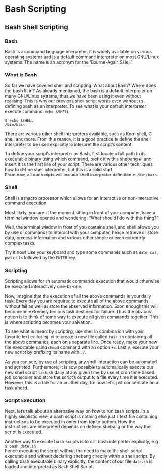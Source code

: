 
# Bash Scripting <br>

## Bash Shell Scripting <br> 
 ### Bash<br>
Bash is a command language interpreter. It is widely available on various operating systems and is a default command interpreter on most GNU/Linux systems. The name is an acronym for the ‘Bourne-Again SHell’.<br>

### What is Bash <br>
So far we have covered shell and scripting. What about Bash? Where does the bash fit in? As already mentioned, the bash is a default interpreter on many GNU/Linux systems, thus we have been using it even without realising. This is why our previous shell script works even without us defining bash as an interpreter. To see what is your default interpreter execute command: 
```echo $SHELL```<br>

```
$ echo $SHELL 
/bin/bash 
```

There are various other shell interpreters available, such as Korn shell, C shell and more. From this reason, it is a good practice to define the shell interpreter to be used explicitly to interpret the script’s content.<br>

To define your script’s interpreter as Bash, first locate a full path to its executable binary using which command, prefix it with a shebang #! and insert it as the first line of your script. There are various other techniques how to define shell interpreter, but this is a solid start. <br>
From now, all our scripts will include shell interpreter definition ```#!/bin/bash```. <br>


### Shell<br>
Shell is a macro processor which allows for an interactive or non-interactive command execution.<br>

Most likely, you are at the moment sitting in front of your computer, have a terminal window opened and wondering: “What should I do with this thing?” <br>

Well, the terminal window in front of you contains shell, and shell allows you by use of commands to interact with your computer, hence retrieve or store data, process information and various other simple or even extremely complex tasks. <br>

Try it now! Use your keyboard and type some commands such as ```date```, ```cal```, ```pwd``` or ```ls``` followed by the ```ENTER``` key. <br>
### Scripting<br>
Scripting allows for an automatic commands execution that would otherwise be executed interactively one-by-one.<br>

Now, imagine that the execution of all the above commands is your daily task. Every day you are required to execute all of the above commands without fail as well as store the observed information. Soon enough this will become an extremely tedious task destined for failure. Thus the obvious notion is to think of some way to execute all given commands together. This is where scripting becomes your salvation. <br>

To see what is meant by scripting, use shell in combination with your favorite text editor eg. vi to create a new file called ```task.sh``` containing all the above commands, each on a separate line. Once ready, make your new file executable using ```chmod``` command with an option ```+x```. Lastly, execute your new script by prefixing its name with ```./```. <br>

As you can see, by use of scripting, any shell interaction can be automated and scripted. Furthermore, it is now possible to automatically execute our new shell script ```task.sh``` daily at any given time by use of cron time-based job scheduler and store the script’s output to a file every time it is executed. However, this is a tale for an another day, for now let’s just concentrate on a task ahead. <br>

### Script Execution
Next, let’s talk about an alternative way on how to run bash scripts. In a highly simplistic view, a bash script is nothing else just a text file containing instructions to be executed in order from top to bottom. How the instructions are interpreted depends on defined shebang or the way the script is executed. <br>

Another way to execute bash scripts is to call bash interpreter explicitly, e.g <br> ```$ bash date.sh```<br> hence executing the script without the need to make the shell script executable and without declaring shebang directly within a shell script. By calling bash executable binary explicitly, the content of our file ```date.sh``` is loaded and interpreted as Bash Shell Script. <br>


